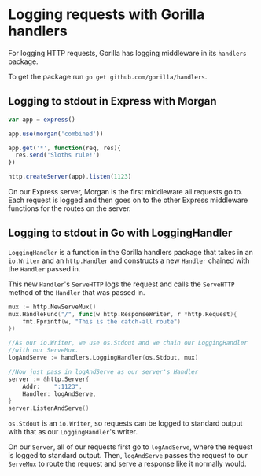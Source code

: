 ﻿# Logging requests with Gorilla handlers

For logging HTTP requests, Gorilla has logging middleware in its `handlers` package.

To get the package run `go get github.com/gorilla/handlers`.

## Logging to stdout in Express with Morgan

```javascript
var app = express()

app.use(morgan('combined'))

app.get('*', function(req, res){
  res.send('Sloths rule!')
})

http.createServer(app).listen(1123)
```

On our Express server, Morgan is the first middleware all requests go to. Each request is logged and then goes on to the other Express middleware functions for the routes on the server.

## Logging to stdout in Go with LoggingHandler

`LoggingHandler` is a function in the Gorilla handlers package that takes in an `io.Writer` and an `http.Handler` and constructs a new `Handler` chained with the `Handler` passed in.

This new `Handler`'s `ServeHTTP` logs the request and calls the `ServeHTTP` method of the `Handler` that was passed in.

```go
mux := http.NewServeMux()
mux.HandleFunc("/", func(w http.ResponseWriter, r *http.Request){
    fmt.Fprintf(w, "This is the catch-all route")
})

//As our io.Writer, we use os.Stdout and we chain our LoggingHandler
//with our ServeMux.
logAndServe := handlers.LoggingHandler(os.Stdout, mux)

//Now just pass in logAndServe as our server's Handler
server := &http.Server{
    Addr:    ":1123",
    Handler: logAndServe,
}
server.ListenAndServe()
```

`os.Stdout` is an `io.Writer`, so requests can be logged to standard output with that as our `LoggingHandler`'s writer.

On our `Server`, all of our requests first go to `logAndServe`, where the request is logged to standard output. Then, `logAndServe` passes the request to our `ServeMux` to route the request and serve a response like it normally would.



